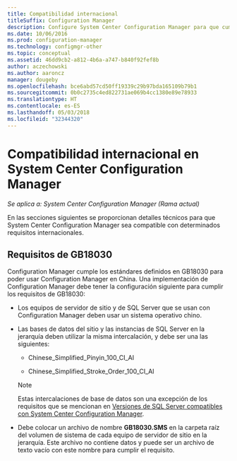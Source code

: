 ```yaml
---
title: Compatibilidad internacional
titleSuffix: Configuration Manager
description: Configure System Center Configuration Manager para que cumpla con los requisitos internacionales específicos.
ms.date: 10/06/2016
ms.prod: configuration-manager
ms.technology: configmgr-other
ms.topic: conceptual
ms.assetid: 46dd9cb2-a812-4b6a-a747-b840f92fef8b
author: aczechowski
ms.author: aaroncz
manager: dougeby
ms.openlocfilehash: bce6abd57cd50ff19339c29b97bda165109b79b1
ms.sourcegitcommit: 0b0c2735c4ed822731ae069b4cc1380e89e78933
ms.translationtype: HT
ms.contentlocale: es-ES
ms.lasthandoff: 05/03/2018
ms.locfileid: "32344320"
---
```

# <a name="international-support-in-system-center-configuration-manager"></a>Compatibilidad internacional en System Center Configuration Manager

*Se aplica a: System Center Configuration Manager (Rama actual)*

En las secciones siguientes se proporcionan detalles técnicos para que System Center Configuration Manager sea compatible con determinados requisitos internacionales.  

## <a name="gb18030-requirements"></a>Requisitos de GB18030  
 Configuration Manager cumple los estándares definidos en GB18030 para poder usar Configuration Manager en China. Una implementación de Configuration Manager debe tener la configuración siguiente para cumplir los requisitos de GB18030:  

-   Los equipos de servidor de sitio y de SQL Server que se usan con Configuration Manager deben usar un sistema operativo chino.  

-   Las bases de datos del sitio y las instancias de SQL Server en la jerarquía deben utilizar la misma intercalación, y debe ser una las siguientes:  

    -   Chinese_Simplified_Pinyin_100_CI_AI  

    -   Chinese_Simplified_Stroke_Order_100_CI_AI  

    > [!NOTE]  
    >  Estas intercalaciones de base de datos son una excepción de los requisitos que se mencionan en [Versiones de SQL Server compatibles con System Center Configuration Manager](../../../core/plan-design/configs/support-for-sql-server-versions.md).  

-   Debe colocar un archivo de nombre **GB18030.SMS** en la carpeta raíz del volumen de sistema de cada equipo de servidor de sitio en la jerarquía. Este archivo no contiene datos y puede ser un archivo de texto vacío con este nombre para cumplir el requisito.  
